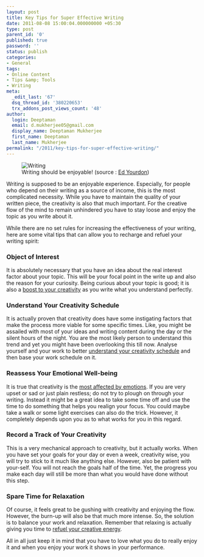 ```yaml
---
layout: post
title: Key Tips for Super Effective Writing
date: 2011-08-08 15:00:04.000000000 +05:30
type: post
parent_id: '0'
published: true
password: ''
status: publish
categories:
- General
tags:
- Online Content
- Tips &amp; Tools
- Writing
meta:
  _edit_last: '67'
  dsq_thread_id: '380220653'
  trx_addons_post_views_count: '48'
author:
  login: Deeptaman
  email: d.mukherjee05@gmail.com
  display_name: Deeptaman Mukherjee
  first_name: Deeptaman
  last_name: Mukherjee
permalink: "/2011/key-tips-for-super-effective-writing/"
---
```

<figure><img src="/static/2011/08/writing.jpg" alt="Writing" /><br />
<figcaption>Writing should be enjoyable! (source : <a href="http://www.flickr.com/photos/yourdon/3643024009/">Ed Yourdon</a>)</figcaption>
</figure>
<p>Writing is supposed to be an enjoyable experience. Especially, for people who depend on their writing as a source of income, this is the most complicated necessity. While you have to maintain the quality of your written piece, the creativity is also that much important. For the creative flow of the mind to remain unhindered you have to stay loose and enjoy the topic as you write about it. </p>

<p>While there are no set rules for increasing the effectiveness of your writing, here are some vital tips that can allow you to recharge and refuel your writing spirit:</p>
<h3>Object of Interest</h3>
<p>It is absolutely necessary that you have an idea about the real interest factor about your topic. This will be your focal point in the write up and also the reason for your curiosity. Being curious about your topic is good; it is also a <a href="http://www.findallanswers.com/enhance-creativity-2/">boost to your creativity</a> as you write what you understand perfectly. </p>
<h3>Understand Your Creativity Schedule</h3>
<p>It is actually proven that creativity does have some instigating factors that make the process more viable for some specific times. Like, you might be assailed with most of your ideas and writing content during the day or the silent hours of the night. You are the most likely person to understand this trend and yet you might have been overlooking this till now. Analyse yourself and your work to better <a href="http://poetrynprogress.com/2010/03/15/the-creative-process-unveiled-tapping-into-your-creativity/">understand your creativity schedule</a> and then base your work schedule on it.</p>
<h3>Reassess Your Emotional Well-being</h3>
<p>It is true that creativity is the <a href="http://www.aliceboyes.com/creativity/">most affected by emotions</a>. If you are very upset or sad or just plain restless; do not try to plough on through your writing. Instead it might be a great idea to take some time off and use the time to do something that helps you realign your focus. You could maybe take a walk or some light exercises can also do the trick. However, it completely depends upon you as to what works for you in this regard.</p>
<h3>Record a Track of Your Creativity</h3>
<p>This is a very mechanical approach to creativity, but it actually works. When you have set your goals for your day or even a week, creativity wise, you will try to stick to it much like anything else. However, also be patient with your-self. You will not reach the goals half of the time. Yet, the progress you make each day will still be more than what you would have done without this step.</p>
<h3>Spare Time for Relaxation</h3>
<p>Of course, it feels great to be gushing with creativity and enjoying the flow. However, the burn-up will also be that much more intense. So, the solution is to balance your work and relaxation. Remember that relaxing is actually giving you time to <a href="http://www.perfectexperts.com/5-things-to-recharge-your-creativity.html">refuel your creative energy</a>. </p>
<p>All in all just keep it in mind that you have to love what you do to really enjoy it and when you enjoy your work it shows in your performance.  </p>
